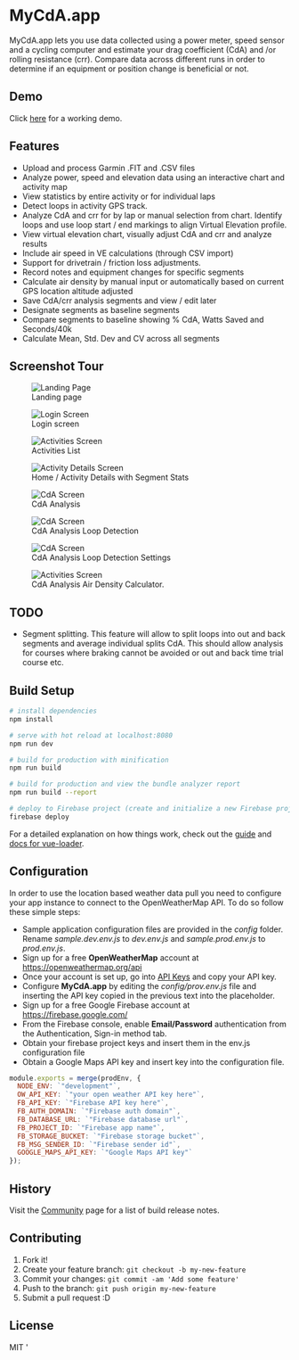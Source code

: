 # MyCdA.app

MyCdA.app lets you use data collected using a power meter, speed sensor and a cycling computer and
estimate your drag coefficient (CdA) and /or rolling resistance (crr). Compare data across different runs in order
to determine if an equipment or position change is beneficial or not.

## Demo

Click [here](https://mycdap.app) for a working demo.

## Features

* Upload and process Garmin .FIT and .CSV files
* Analyze power, speed and elevation data using an interactive chart and activity map
* View statistics by entire activity or for individual laps
* Detect loops in activity GPS track.
* Analyze CdA and crr for by lap or manual selection from chart. Identify loops and use loop start / end markings to align Virtual Elevation profile.
* View virtual elevation chart, visually adjust CdA and crr and analyze results
* Include air speed in VE calculations (through CSV import)
* Support for drivetrain / friction loss adjustments.
* Record notes and equipment changes for specific segments
* Calculate air density by manual input or automatically based on current GPS location altitude adjusted
* Save CdA/crr analysis segments and view / edit later
* Designate segments as baseline segments
* Compare segments to baseline showing % CdA, Watts Saved and Seconds/40k
* Calculate Mean, Std. Dev and CV across all segments

## Screenshot Tour
<figure>
  <img src="static/images/screens/MyCdA app.png" alt="Landing Page">
  <figcaption>Landing page</figcaption>
</figure>

<figure>
  <img src="static/images/screens/Login MyCdA app.png" alt="Login Screen">
  <figcaption>Login screen</figcaption>
</figure>

<figure>
  <img src="static/images/screens/Upload MyCdA app.png" alt="Activities Screen">
  <figcaption>Activities List</figcaption>
</figure>

<figure>
  <img src="static/images/screens/Summary Activity Details MyCdA app.png" alt="Activity Details Screen">
  <figcaption>Home / Activity Details with Segment Stats</figcaption>
</figure>

<figure>
  <img src="static/images/screens/CdA Analysis MyCdA app.png" alt="CdA Screen">
  <figcaption>CdA Analysis</figcaption>
</figure>

<figure>
  <img src="static/images/screens/CdA Analysis Loop Detection MyCdA app.png" alt="CdA Screen">
  <figcaption>CdA Analysis Loop Detection</figcaption>
</figure>

<figure>
  <img src="static/images/screens/CdA Analysis Loop Settings MyCdA app.png" alt="CdA Screen">
  <figcaption>CdA Analysis Loop Detection Settings</figcaption>
</figure>

<figure>
  <img src="static/images/screens/Calculator MyCdA app.png" alt="Activities Screen">
  <figcaption>CdA Analysis Air Density Calculator.</figcaption>
</figure>

## TODO

* Segment splitting. This feature will allow to split loops into out and back segments and average individual splits CdA. This should allow analysis for courses where braking cannot be avoided or out and back time trial course etc.
 
## Build Setup

```bash
# install dependencies
npm install

# serve with hot reload at localhost:8080
npm run dev

# build for production with minification
npm run build

# build for production and view the bundle analyzer report
npm run build --report

# deploy to Firebase project (create and initialize a new Firebase project)
firebase deploy
```

For a detailed explanation on how things work, check out the [guide](http://vuejs-templates.github.io/webpack/) and [docs for vue-loader](http://vuejs.github.io/vue-loader).

## Configuration

In order to use the location based weather data pull you need to configure your app instance to connect to the OpenWeatherMap API. To do so follow these simple steps:

- Sample application configuration files are provided in the _config_ folder. Rename _sample.dev.env.js_ to _dev.env.js_ and _sample.prod.env.js_ to _prod.env.js_.
- Sign up for a free **OpenWeatherMap** account at https://openweathermap.org/api
- Once your account is set up, go into [API Keys](https://home.openweathermap.org/api_keys) and copy your API key.
- Configure **MyCdA.app** by editing the _config/prov.env.js_ file and inserting the API key copied in the previous text into the placeholder.
- Sign up for a free Google Firebase account at https://firebase.google.com/
- From the Firebase console, enable **Email/Password** authentication from the Authentication, Sign-in method tab.
- Obtain your firebase project keys and insert them in the env.js configuration file
- Obtain a Google Maps API key and insert key into the configuration file.
  
```javascript
module.exports = merge(prodEnv, {
  NODE_ENV: `"development"`,
  OW_API_KEY: `"your open weather API key here"`,
  FB_API_KEY: `"Firebase API key here"`,
  FB_AUTH_DOMAIN: `"Firebase auth domain"`,
  FB_DATABASE_URL: `"Firebase database url"`,
  FB_PROJECT_ID: `"Firebase app name"`,
  FB_STORAGE_BUCKET: `"Firebase storage bucket"`,
  FB_MSG_SENDER_ID: `"Firebase sender id"`,
  GOOGLE_MAPS_API_KEY: `"Google Maps API key"`
});
```
## History

Visit the [Community](https://groups.google.com/forum/#!forum/mycda) page for a list of build release notes.

## Contributing

1. Fork it!
2. Create your feature branch: `git checkout -b my-new-feature`
3. Commit your changes: `git commit -am 'Add some feature'`
4. Push to the branch: `git push origin my-new-feature`
5. Submit a pull request :D

## License

MIT
'